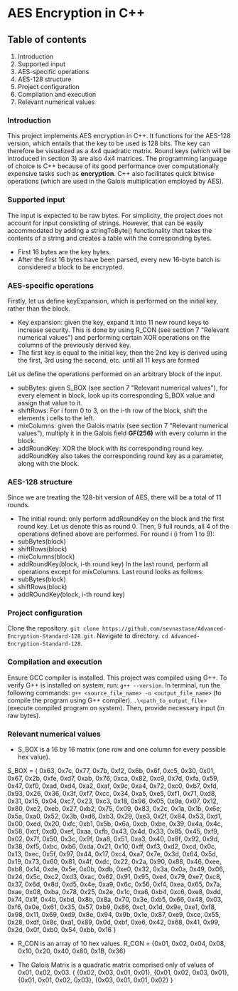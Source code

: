 # AES Encryption in C++

## Table of contents

1. Introduction
2. Supported input
3. AES-specific operations
4. AES-128 structure
5. Project configuration
6. Compilation and execution
7. Relevant numerical values

### Introduction 

This project implements AES encryption in C++. It functions for the AES-128 version, which entails that the key to be used is 128 bits.
The key can therefore be visualized as a 4x4 quadratic matrix. Round keys (which will be introduced in section 3) are also 4x4 matrices.
The programming language of choice is C++ because of its good performance over computationally expensive tasks such as **encryption**. 
C++ also facilitates quick bitwise operations (which are used in the Galois multiplication employed by AES).  

### Supported input

The input is expected to be raw bytes. For simplicity, the project does not account for input consisting of strings. 
However, that can be easily accommodated by adding a stringToByte() functionality that takes the contents of a string and creates a table with the corresponding bytes.
- First 16 bytes are the key bytes.
- After the first 16 bytes have been parsed, every new 16-byte batch is considered a block to be encrypted.

### AES-specific operations

Firstly, let us define keyExpansion, which is performed on the initial key, rather than the block.
- Key expansion: given the key, expand it into 11 new round keys to increase security. This is done by using R_CON (see section 7 "Relevant numerical values") and performing certain XOR operations on the columns of the previously derived key.
- The first key is equal to the initial key, then the 2nd key is derived using the first, 3rd using the second, etc. until all 11 keys are formed

Let us define the operations performed on an arbitrary block of the input.
- subBytes: given S_BOX (see section 7 "Relevant numerical values"), for every element in block, look up its corresponding S_BOX value and assign that value to it.
- shiftRows: For i form 0 to 3, on the i-th row of the block, shift the elements i cells to the left.
- mixColumns: given the Galois matrix (see section 7 "Relevant numerical values"), multiply it in the Galois field **GF(256)** with every column in the block. 
- addRoundKey: XOR the block with its corresponding round key. addRoundKey also takes the corresponding round key as a parameter, along with the block.

### AES-128 structure

Since we are treating the 128-bit version of AES, there will be a total of 11 rounds.
- The initial round: only perform addRoundKey on the block and the first round key. Let us denote this as round 0.
Then, 9 full rounds, all 4 of the operations defined above are performed. For round i (i from 1 to 9):
- subBytes(block)
- shiftRows(block)
- mixColumns(block)
- addRoundKey(block, i-th round key)
In the last round, perform all operations except for mixColumns. Last round looks as follows:
- subBytes(block)
- shiftRows(block)
- addROundKey(block, i-th round key)

### Project configuration

Clone the repository.
`git clone https://github.com/sevnastase/Advanced-Encryption-Standard-128.git`.
Navigate to directory.
`cd Advanced-Encryption-Standard-128`.


### Compilation and execution

Ensure GCC compiler is installed. This project was compiled using G++. To verify G++ is installed on system, run: `g++ --version`.
In terminal, run the following commands:
`g++ <source_file_name> -o <output_file_name>` (to compile the program using G++ compiler).
`.\<path_to_output_file>` (execute compiled program on system).
Then, provide necessary input (in raw bytes).

### Relevant numerical values

- S_BOX is a 16 by 16 matrix (one row and one column for every possible hex value).
  
S_BOX = {
    0x63, 0x7c, 0x77, 0x7b, 0xf2, 0x6b, 0x6f, 0xc5, 0x30, 0x01, 0x67, 0x2b, 0xfe, 0xd7, 0xab, 0x76,
    0xca, 0x82, 0xc9, 0x7d, 0xfa, 0x59, 0x47, 0xf0, 0xad, 0xd4, 0xa2, 0xaf, 0x9c, 0xa4, 0x72, 0xc0,
    0xb7, 0xfd, 0x93, 0x26, 0x36, 0x3f, 0xf7, 0xcc, 0x34, 0xa5, 0xe5, 0xf1, 0x71, 0xd8, 0x31, 0x15,
    0x04, 0xc7, 0x23, 0xc3, 0x18, 0x96, 0x05, 0x9a, 0x07, 0x12, 0x80, 0xe2, 0xeb, 0x27, 0xb2, 0x75,
    0x09, 0x83, 0x2c, 0x1a, 0x1b, 0x6e, 0x5a, 0xa0, 0x52, 0x3b, 0xd6, 0xb3, 0x29, 0xe3, 0x2f, 0x84,
    0x53, 0xd1, 0x00, 0xed, 0x20, 0xfc, 0xb1, 0x5b, 0x6a, 0xcb, 0xbe, 0x39, 0x4a, 0x4c, 0x58, 0xcf,
    0xd0, 0xef, 0xaa, 0xfb, 0x43, 0x4d, 0x33, 0x85, 0x45, 0xf9, 0x02, 0x7f, 0x50, 0x3c, 0x9f, 0xa8,
    0x51, 0xa3, 0x40, 0x8f, 0x92, 0x9d, 0x38, 0xf5, 0xbc, 0xb6, 0xda, 0x21, 0x10, 0xff, 0xf3, 0xd2,
    0xcd, 0x0c, 0x13, 0xec, 0x5f, 0x97, 0x44, 0x17, 0xc4, 0xa7, 0x7e, 0x3d, 0x64, 0x5d, 0x19, 0x73,
    0x60, 0x81, 0x4f, 0xdc, 0x22, 0x2a, 0x90, 0x88, 0x46, 0xee, 0xb8, 0x14, 0xde, 0x5e, 0x0b, 0xdb,
    0xe0, 0x32, 0x3a, 0x0a, 0x49, 0x06, 0x24, 0x5c, 0xc2, 0xd3, 0xac, 0x62, 0x91, 0x95, 0xe4, 0x79,
    0xe7, 0xc8, 0x37, 0x6d, 0x8d, 0xd5, 0x4e, 0xa9, 0x6c, 0x56, 0xf4, 0xea, 0x65, 0x7a, 0xae, 0x08,
    0xba, 0x78, 0x25, 0x2e, 0x1c, 0xa6, 0xb4, 0xc6, 0xe8, 0xdd, 0x74, 0x1f, 0x4b, 0xbd, 0x8b, 0x8a,
    0x70, 0x3e, 0xb5, 0x66, 0x48, 0x03, 0xf6, 0x0e, 0x61, 0x35, 0x57, 0xb9, 0x86, 0xc1, 0x1d, 0x9e,
    0xe1, 0xf8, 0x98, 0x11, 0x69, 0xd9, 0x8e, 0x94, 0x9b, 0x1e, 0x87, 0xe9, 0xce, 0x55, 0x28, 0xdf,
    0x8c, 0xa1, 0x89, 0x0d, 0xbf, 0xe6, 0x42, 0x68, 0x41, 0x99, 0x2d, 0x0f, 0xb0, 0x54, 0xbb, 0x16
}
    
- R_CON is an array of 10 hex values.
R_CON = {0x01, 0x02, 0x04, 0x08, 0x10, 0x20, 0x40, 0x80, 0x1B, 0x36}

- The Galois Matrix is a quadratic matrix comprised only of values of 0x01, 0x02, 0x03.
{
  {0x02, 0x03, 0x01, 0x01},
  {0x01, 0x02, 0x03, 0x01},
  {0x01, 0x01, 0x02, 0x03},
  {0x03, 0x01, 0x01, 0x02}
}

